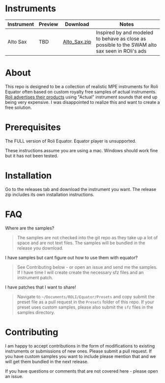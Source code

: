 # Instruments

| Instrument | Preview    | Download | Notes |
| ---------- | ---------- | -------- | ----- |
| Alto Sax   |  TBD       | [Alto_Sax.zip](https://github.com/gh123man/free-equator-instruments/releases/download/Sax-v1/Alto_Sax.zip)      | Inspired by and modeled to behave as close as possible to the SWAM alto sax seen in ROli's ads |

# About

This repo is designed to be a collection of realistic MPE instruments for Roli Equator often based on custom royalty free samples of actual instruments. [Roli advertises their products](https://www.youtube.com/watch?v=IKSplgK5IEg) using "Actual" instrument sounds that end up being very expensive. I was disappointed to realize this and want to create a free solution. 

# Prerequisites

The FULL version of Roli Equator. Equator player is unsupported. 

These instructions assume you are using a mac. Windows should work fine but it has not been tested.

# Installation 

Go to the releases tab and download the instrument you want. The release zip includes its own installation instructions. 

# FAQ

Where are the samples? 
> The samples are not checked into the git repo as they take up a lot of space and are not text files. The samples will be bundled in the release you download. 

I have samples but cant figure out how to use them with equator?
> See Contributing below - or open an issue and send me the samples. If I have time I will create create the necessary sfz files and an instrument patch. 

I have patches that I want to share!
> Navigate to `~/Documents/ROLI/Equator/Presets` and copy submit the preset file as a pull request in the `Presets` folder of this repo. If your preset uses custom samples, please also submit the `sfz` files in the samples directory. 

# Contributing 

I am happy to accept contributions in the form of modifications to existing instruments or submissions of new ones. Please submit a pull request. If you have custom samples you want to include please mention that and we will get them bundled in the next release. 

If you have questions or comments that are not covered here - please open an issue. 
